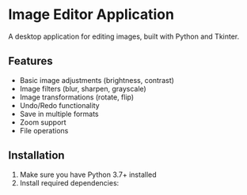 # Image Editor Application

A desktop application for editing images, built with Python and Tkinter.

## Features

- Basic image adjustments (brightness, contrast)
- Image filters (blur, sharpen, grayscale)
- Image transformations (rotate, flip)
- Undo/Redo functionality
- Save in multiple formats
- Zoom support
- File operations

## Installation

1. Make sure you have Python 3.7+ installed
2. Install required dependencies: 
